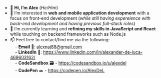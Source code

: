 - 👋 **Hi, I’m Alex** (*He/Him*)
- 👀 I’m interested in **web and mobile application development** with a focus on front-end development (*while still having expereience with back-end development and having previous full-stack roles*) 
- 🌱 I’m currently learning and **refining my skills in JavaScript and React** while touching on backend frameworks such as Node.js
- 📫 Feel free to contact/find me via the following:<br />
&nbsp;&nbsp;&nbsp;&nbsp;- **Email** 📧: alexnaj88@gmail.com <br />
&nbsp;&nbsp;&nbsp;&nbsp;- **LinkedIn** 👥: https://www.linkedin.com/in/alexander-de-luca-469603162/ <br />
&nbsp;&nbsp;&nbsp;&nbsp;- **CodeSandbox** 🗃️ - https://codesandbox.io/u/alexdel <br />
&nbsp;&nbsp;&nbsp;&nbsp;- **CodePen** ✒️ - https://codepen.io/AlexDeL <br />

<!---
AlexDeL8/AlexDeL8 is a ✨ special ✨ repository because its `README.md` (this file) appears on your GitHub profile.
You can click the Preview link to take a look at your changes.
--->
